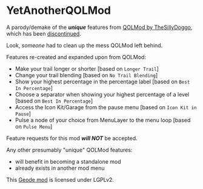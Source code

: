 # YetAnotherQOLMod
A parody/demake of the ***<c-ff0000>unique</c>*** features from [QOLMod by TheSillyDoggo](https://web.archive.org/web/20250114142643/https://github.com/TheSillyDoggo/GeodeMenu), which has been [discontinued](https://web.archive.org/web/20250127100100im_/https://preview.redd.it/another-day-another-stupid-drama-with-the-qolmod-dev-v0-yu5ye34yhvee1.jpeg?width=1080&crop=smart&auto=webp&s=14055703c9f0798bf855fdddefaa885297c60ab6).

Look, *someone* had to clean up the mess QOLMod left behind.

Features re-created and expanded upon from QOLMod:
- Make your trail longer or shorter [based on `Longer Trail`]
- Change your trail blending [based on `No Trail Blending`]
- Show your highest percentage in the percentage label [based on `Best In Percentage`]
- Choose a separator when showing your highest percentage of a level [based on `Best In Percentage`]
- Access the Icon Kit/Garage from the pause menu [based on `Icon Kit in Pause`]
- Pulse a node of your choice from MenuLayer to the menu loop [based on `Pulse Menu`]

<cy>Feature requests for this mod</c> ***<c-ff0000>will NOT</c>*** <cy>be accepted.</c>

Any other presumably "unique" QOLMod features:
- will benefit in becoming a standalone mod
- already exists in another mod menu

This [Geode mod](https://geode-sdk.org) is licensed under LGPLv2.
